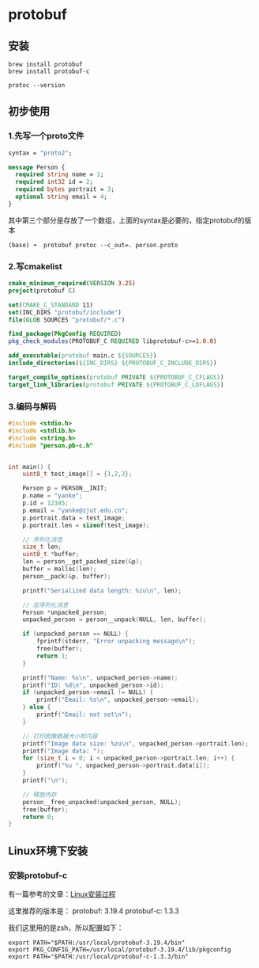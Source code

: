 # protobuf


## 安装

```shell
brew install protobuf
brew install protobuf-c

protoc --version
```

## 初步使用

### 1.先写一个proto文件

```proto
syntax = "proto2";

message Person {
  required string name = 1;
  required int32 id = 2;
  required bytes portrait = 3;
  optional string email = 4;
}
```

其中第三个部分是存放了一个数组，上面的syntax是必要的，指定protobuf的版本

```shell
(base) ➜  protobuf protoc --c_out=. person.proto
```

### 2.写cmakelist
```cmake
cmake_minimum_required(VERSION 3.25)
project(protobuf C)

set(CMAKE_C_STANDARD 11)
set(INC_DIRS "protobuf/include")
file(GLOB SOURCES "protobuf/*.c")

find_package(PkgConfig REQUIRED)
pkg_check_modules(PROTOBUF_C REQUIRED libprotobuf-c>=1.0.0)

add_executable(protobuf main.c ${SOURCES})
include_directories(${INC_DIRS} ${PROTOBUF_C_INCLUDE_DIRS})

target_compile_options(protobuf PRIVATE ${PROTOBUF_C_CFLAGS})
target_link_libraries(protobuf PRIVATE ${PROTOBUF_C_LDFLAGS})
```

### 3.编码与解码
```c
#include <stdio.h>
#include <stdlib.h>
#include <string.h>
#include "person.pb-c.h"


int main() {
    uint8_t test_image[] = {1,2,3};

    Person p = PERSON__INIT;
    p.name = "yanke";
    p.id = 12345;
    p.email = "yanke@zjut.edu.cn";
    p.portrait.data = test_image;
    p.portrait.len = sizeof(test_image);

    // 序列化消息
    size_t len;
    uint8_t *buffer;
    len = person__get_packed_size(&p);
    buffer = malloc(len);
    person__pack(&p, buffer);

    printf("Serialized data length: %zu\n", len);

    // 反序列化消息
    Person *unpacked_person;
    unpacked_person = person__unpack(NULL, len, buffer);

    if (unpacked_person == NULL) {
        fprintf(stderr, "Error unpacking message\n");
        free(buffer);
        return 1;
    }

    printf("Name: %s\n", unpacked_person->name);
    printf("ID: %d\n", unpacked_person->id);
    if (unpacked_person->email != NULL) {
        printf("Email: %s\n", unpacked_person->email);
    } else {
        printf("Email: not set\n");
    }

    // 打印图像数据大小和内容
    printf("Image data size: %zu\n", unpacked_person->portrait.len);
    printf("Image data: ");
    for (size_t i = 0; i < unpacked_person->portrait.len; i++) {
        printf("%u ", unpacked_person->portrait.data[i]);
    }
    printf("\n");

    // 释放内存
    person__free_unpacked(unpacked_person, NULL);
    free(buffer);
    return 0;
}

```


## Linux环境下安装

### 安装protobuf-c

有一篇参考的文章：[Linux安装过程](https://blog.csdn.net/weixin_38331755/article/details/123029555?spm=1001.2101.3001.6650.1&utm_medium=distribute.pc_relevant.none-task-blog-2%7Edefault%7EBlogCommendFromBaidu%7ECtr-1-123029555-blog-115771236.235%5Ev43%5Epc_blog_bottom_relevance_base5&depth_1-utm_source=distribute.pc_relevant.none-task-blog-2%7Edefault%7EBlogCommendFromBaidu%7ECtr-1-123029555-blog-115771236.235%5Ev43%5Epc_blog_bottom_relevance_base5&utm_relevant_index=2)

这里推荐的版本是：
protobuf: 3.19.4
protobuf-c: 1.3.3

我们这里用的是zsh，所以配置如下：

```shell
export PATH="$PATH:/usr/local/protobuf-3.19.4/bin"
export PKG_CONFIG_PATH=/usr/local/protobuf-3.19.4/lib/pkgconfig
export PATH="$PATH:/usr/local/protobuf-c-1.3.3/bin"
```

